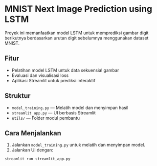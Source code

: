 # MNIST Next Image Prediction using LSTM

Proyek ini memanfaatkan model LSTM untuk memprediksi gambar digit berikutnya berdasarkan urutan digit sebelumnya menggunakan dataset MNIST.

## Fitur
- Pelatihan model LSTM untuk data sekuensial gambar
- Evaluasi dan visualisasi loss
- Aplikasi Streamlit untuk prediksi interaktif

## Struktur
- `model_training.py` — Melatih model dan menyimpan hasil
- `streamlit_app.py` — UI berbasis Streamlit
- `utils/` — Folder modul pembantu

## Cara Menjalankan
1. Jalankan `model_training.py` untuk melatih dan menyimpan model.
2. Jalankan UI dengan:
```
streamlit run streamlit_app.py
```
